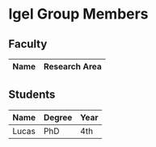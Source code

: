# Igel Group Members
## Faculty
| Name | Research Area |
|------|---------------|


## Students
| Name | Degree | Year|
|------|--------|-----|
|Lucas |PhD     | 4th |
